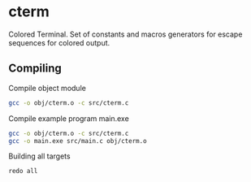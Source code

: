 # cterm
Colored Terminal. Set of constants and macros generators for escape sequences for colored output.

## Compiling

Compile object module

```bash
gcc -o obj/cterm.o -c src/cterm.c
```

Compile example program main.exe

```bash
gcc -o obj/cterm.o -c src/cterm.c
gcc -o main.exe src/main.c obj/cterm.o
```

Building all targets

```bash
redo all
```

